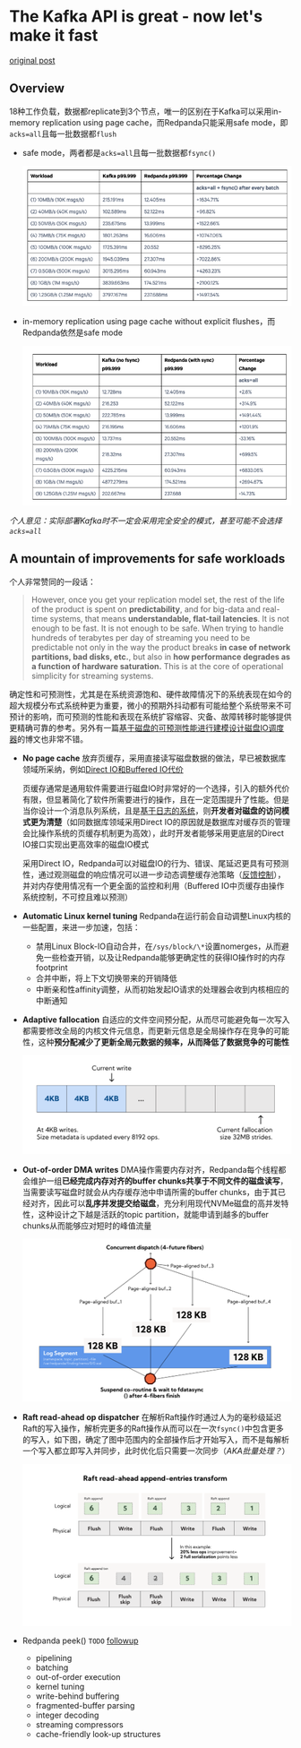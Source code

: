 # The Kafka API is great - now let's make it fast

[original post](https://redpanda.com/blog/redpanda-vs-kafka-faster-safer)

## Overview

18种工作负载，数据都replicate到3个节点，唯一的区别在于Kafka可以采用in-memory replication using page cache，而Redpanda只能采用safe mode，即`acks=all`且每一批数据都`flush`

- safe mode，两者都是`acks=all`且每一批数据都`fsync()`

  ![01](images/redpanda01.png)

- in-memory replication using page cache without explicit flushes，而Redpanda依然是safe mode
  
  ![02](images/redpanda02.png)

*个人意见：实际部署Kafka时不一定会采用完全安全的模式，甚至可能不会选择`acks=all`*

## A mountain of improvements for safe workloads

个人非常赞同的一段话：

> However, once you get your replication model set, the rest of the life of the product is spent on **predictability**, and for big-data and real-time systems, that means **understandable, flat-tail latencies**.
> It is not enough to be fast. It is not enough to be safe. When trying to handle hundreds of terabytes per day of streaming you need to be predictable not only in the way the product breaks **in case of network partitions, bad disks, etc.**, but also in **how performance degrades as a function of hardware saturation.** This is at the core of operational simplicity for streaming systems.

确定性和可预测性，尤其是在系统资源饱和、硬件故障情况下的系统表现在如今的超大规模分布式系统种更为重要，微小的预期外抖动都有可能给整个系统带来不可预计的影响，而可预测的性能和表现在系统扩容缩容、灾备、故障转移时能够提供更精确可靠的参考。另外有一篇[基于磁盘的可预测性能进行建模设计磁盘IO调度器](https://github.com/JasonYuchen/notes/blob/master/seastar/New_Disk_IO_Scheduler_For_RW.md)的博文也非常不错。

- **No page cache**
  放弃页缓存，采用直接读写磁盘数据的做法，早已被数据库领域所采纳，例如[Direct IO和Buffered IO代价](https://github.com/JasonYuchen/notes/blob/master/linux/direct_io_writes.md)

  页缓存通常是通用软件需要进行磁盘IO时非常好的一个选择，引入的额外代价有限，但显著简化了软件所需要进行的操作，且在一定范围提升了性能。但是当你设计一个消息队列系统，且是[基于日志的系统](https://github.com/JasonYuchen/notes/blob/master/kafka/06.Kafka_Internals.md#replicated-logs-quorums-isrs-state-machines)，则**开发者对磁盘的访问模式更为清楚**（如同数据库领域采用Direct IO的原因就是数据库对缓存页的管理会比操作系统的页缓存机制更为高效），此时开发者能够采用更底层的Direct IO接口实现出更高效率的磁盘IO模式

  采用Direct IO，Redpanda可以对磁盘IO的行为、错误、尾延迟更具有可预测性，通过观测磁盘的响应情况可以进一步动态调整缓存池策略（[反馈控制](https://github.com/JasonYuchen/notes/blob/master/seastar/Dynamic_Priority_Adjustment.md)），并对内存使用情况有一个更全面的监控和利用（Buffered IO中页缓存由操作系统控制，不可控且难以预测）
- **Automatic Linux kernel tuning**
  Redpanda在运行前会自动调整Linux内核的一些配置，来进一步加速，包括：
  - 禁用Linux Block-IO自动合并，在`/sys/block/\*`设置nomerges，从而避免一些检查开销，以及让Redpanda能够更确定性的获得IO操作时的内存footprint
  - 合并中断，将上下文切换带来的开销降低
  - 中断亲和性affinity调整，从而初始发起IO请求的处理器会收到内核相应的中断通知
- **Adaptive fallocation**
  自适应的文件空间预分配，从而尽可能避免每一次写入都需要修改全局的内核文件元信息，而更新元信息是全局操作存在竞争的可能性，这种**预分配减少了更新全局元数据的频率，从而降低了数据竞争的可能性**

  ![03](images/redpanda03.png)
  
- **Out-of-order DMA writes**
  DMA操作需要内存对齐，Redpanda每个线程都会维护一组**已经完成内存对齐的buffer chunks共享于不同文件的磁盘读写**，当需要读写磁盘时就会从内存缓存池中申请所需的buffer chunks，由于其已经对齐，因此可以**乱序并发提交给磁盘**，充分利用现代NVMe磁盘的高并发特性，这种设计之下越是活跃的topic partition，就能申请到越多的buffer chunks从而能够应对短时的峰值流量

  ![04](images/redpanda04.svg)

- **Raft read-ahead op dispatcher**
  在解析Raft操作时通过人为的毫秒级延迟Raft的写入操作，解析完更多的Raft操作从而可以在一次`fsync()`中包含更多的写入，如下图，确定了图中范围内的全部操作后才开始写入，而不是每解析一个写入都立即写入并同步，此时优化后只需要一次同步（*AKA批量处理？*）
  
  ![05](images/redpanda05.svg)

- Redpanda peek() `TODO` [followup](https://www.infoq.com/presentations/raft-kafka-api/)
  - pipelining
  - batching
  - out-of-order execution
  - kernel tuning
  - write-behind buffering
  - fragmented-buffer parsing
  - integer decoding
  - streaming compressors
  - cache-friendly look-up structures

